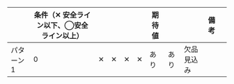 |        |  条件（✕ 安全ライン以下、◯安全ライン以上）  |     |     |     |     |  期待値  |      |         |  備考  |  |
|--------|--------------------------|-----|-----|-----|-----|-------|------|---------|------|--|
|パターン 1  |  0                       |  ✕  |  ✕  |  ✕  |  ✕  |  あり   |  あり  |  欠品見込み  |      |  |
